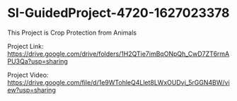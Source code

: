 # SI-GuidedProject-4720-1627023378

This Project is Crop Protection from Animals

Project Link: https://drive.google.com/drive/folders/1H2QTie7imBqONpQh_CwD7ZT6rmAPU3Qa?usp=sharing

Project Video: https://drive.google.com/file/d/1e9WTohleQ4Llet8LWxOUDvj_5rGGN4BW/view?usp=sharing
